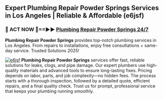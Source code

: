 ## Expert Plumbing Repair Powder Springs Services in Los Angeles | Reliable & Affordable (e6jsf)  

<h3>🚿 ACT NOW 🌟==►► <a href="https://tinyurl.com/2ne6vx2x" rel="nofollow">Plumbing Repair Powder Springs 24/7</a></h3>

**Plumbing Repair Powder Springs** provides top-notch plumbing services in Los Angeles. From repairs to installations, enjoy free consultations + same-day service. Trusted Solutions 2025!

[![e6jsf](https://i.imgur.com/4PFF4AK.jpeg)](https://tinyurl.com/2ne6vx2x)
**Plumbing Repair Powder Springs** services offer fast, reliable solutions for leaks, clogs, and pipe damage. Our expert plumbers use high-quality materials and advanced tools to ensure long-lasting fixes. Pricing depends on labor, parts, and job complexity—no hidden fees. The process starts with a thorough inspection, followed by a detailed quote, efficient repairs, and a final quality check. Trust us for prompt, professional service that keeps your plumbing running smoothly.